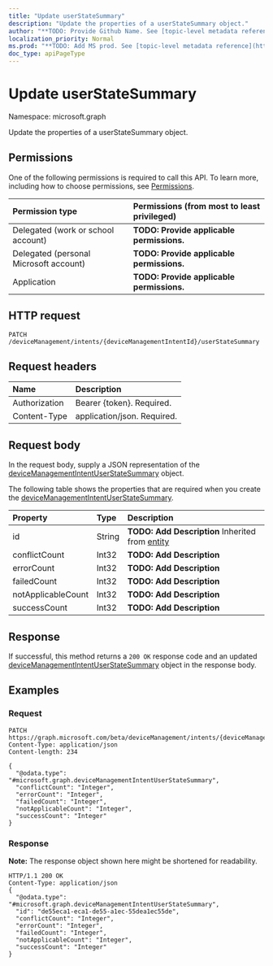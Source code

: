 ```yaml
---
title: "Update userStateSummary"
description: "Update the properties of a userStateSummary object."
author: "**TODO: Provide Github Name. See [topic-level metadata reference](https://msgo.azurewebsites.net/add/document/guidelines/metadata.html#topic-level-metadata)**"
localization_priority: Normal
ms.prod: "**TODO: Add MS prod. See [topic-level metadata reference](https://msgo.azurewebsites.net/add/document/guidelines/metadata.html#topic-level-metadata)**"
doc_type: apiPageType
---
```


# Update userStateSummary

Namespace: microsoft.graph

Update the properties of a userStateSummary object.

## Permissions
One of the following permissions is required to call this API. To learn more, including how to choose permissions, see [Permissions](/concepts/permissions-reference.md).

|Permission type|Permissions (from most to least privileged)|
|:---|:---|
|Delegated (work or school account)|**TODO: Provide applicable permissions.**|
|Delegated (personal Microsoft account)|**TODO: Provide applicable permissions.**|
|Application|**TODO: Provide applicable permissions.**|

## HTTP request

<!-- {
  "blockType": "ignored"
}
-->
``` http
PATCH /deviceManagement/intents/{deviceManagementIntentId}/userStateSummary
```

## Request headers
|Name|Description|
|:---|:---|
|Authorization|Bearer {token}. Required.|
|Content-Type|application/json. Required.|

## Request body
In the request body, supply a JSON representation of the [deviceManagementIntentUserStateSummary](../resources/devicemanagementintentuserstatesummary.md) object.

The following table shows the properties that are required when you create the [deviceManagementIntentUserStateSummary](../resources/devicemanagementintentuserstatesummary.md).

|Property|Type|Description|
|:---|:---|:---|
|id|String|**TODO: Add Description** Inherited from [entity](../resources/entity.md)|
|conflictCount|Int32|**TODO: Add Description**|
|errorCount|Int32|**TODO: Add Description**|
|failedCount|Int32|**TODO: Add Description**|
|notApplicableCount|Int32|**TODO: Add Description**|
|successCount|Int32|**TODO: Add Description**|



## Response

If successful, this method returns a `200 OK` response code and an updated [deviceManagementIntentUserStateSummary](../resources/devicemanagementintentuserstatesummary.md) object in the response body.

## Examples

### Request
<!-- {
  "blockType": "request",
  "name": "update_userstatesummary"
}
-->
``` http
PATCH https://graph.microsoft.com/beta/deviceManagement/intents/{deviceManagementIntentId}/userStateSummary
Content-Type: application/json
Content-length: 234

{
  "@odata.type": "#microsoft.graph.deviceManagementIntentUserStateSummary",
  "conflictCount": "Integer",
  "errorCount": "Integer",
  "failedCount": "Integer",
  "notApplicableCount": "Integer",
  "successCount": "Integer"
}
```

### Response
**Note:** The response object shown here might be shortened for readability.
<!-- {
  "blockType": "response",
  "truncated": true
}
-->
``` http
HTTP/1.1 200 OK
Content-Type: application/json
{
  "@odata.type": "#microsoft.graph.deviceManagementIntentUserStateSummary",
  "id": "de55eca1-eca1-de55-a1ec-55dea1ec55de",
  "conflictCount": "Integer",
  "errorCount": "Integer",
  "failedCount": "Integer",
  "notApplicableCount": "Integer",
  "successCount": "Integer"
}
```

